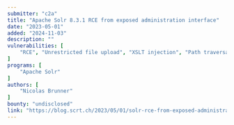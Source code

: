 ```yaml
---
submitter: "c2a"
title: "Apache Solr 8.3.1 RCE from exposed administration interface"
date: "2023-05-01"
added: "2024-11-03"
description: ""
vulnerabilities: [
    "RCE", "Unrestricted file upload", "XSLT injection", "Path traversal"
]
programs: [
    "Apache Solr"
]
authors: [
    "Nicolas Brunner"
]
bounty: "undisclosed"
link: "https://blog.scrt.ch/2023/05/01/solr-rce-from-exposed-administration-interface/"
---
```




